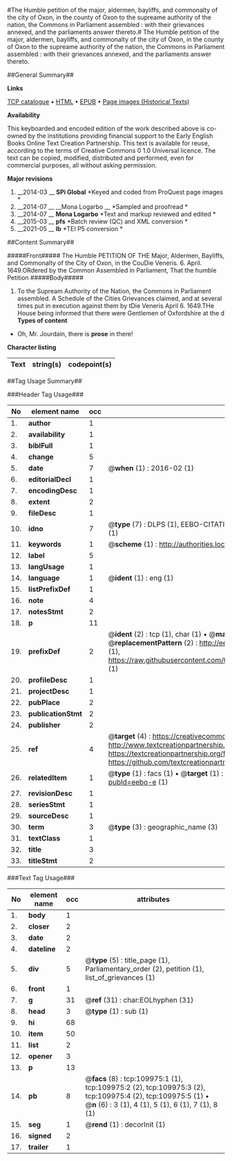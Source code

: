 #The Humble petition of the major, aldermen, bayliffs, and commonalty of the city of Oxon, in the county of Oxon to the supreame authority of the nation, the Commons in Parliament assembled : with their grievances annexed, and the parliaments answer thereto.#
The Humble petition of the major, aldermen, bayliffs, and commonalty of the city of Oxon, in the county of Oxon to the supreame authority of the nation, the Commons in Parliament assembled : with their grievances annexed, and the parliaments answer thereto.

##General Summary##

**Links**

[TCP catalogue](http://www.ota.ox.ac.uk/tcp/)  • 
[HTML](http://tei.it.ox.ac.uk/tcp/Texts-HTML/free/A45/A45055.html)  • 
[EPUB](http://tei.it.ox.ac.uk/tcp/Texts-EPUB/free/A45/A45055.epub) • 
[Page images (Historical Texts)](https://historicaltexts.jisc.ac.uk/eebo-27122983e)

**Availability**

This keyboarded and encoded edition of the work described above is co-owned by the
    institutions providing financial support to the Early English Books Online Text Creation
    Partnership. This text is available for reuse, according to the terms of  Creative Commons 0 1.0 Universal
    licence. The text can be copied, modified, distributed and performed, even for commercial
    purposes, all without asking permission.

**Major revisions**

1. __2014-03 __ __SPi Global__ *Keyed and coded from ProQuest page images *
1. __2014-07 __ __Mona Logarbo __ *Sampled and proofread *
1. __2014-07 __ __Mona Logarbo__ *Text and markup reviewed and edited *
1. __2015-03 __ __pfs__ *Batch review (QC) and XML conversion *
1. __2021-05 __ __lb__ *TEI P5 conversion *

##Content Summary##

#####Front#####
The Humble PETITION OF THE Major, Aldermen, Bayliffs, and Commonalty of the City of Oxon, in the CouDie Veneris. 6. April. 1649.ORdered by the Common Assembled in Parliament, That the humble Petition 
#####Body#####

1. To the Supream Authority of the Nation, the Commons in Parliament assembled.
A Schedule of the Cities Grievances claimed, and at several times put in execution against them by tDie Veneris April 6. 1649.THe House being informed that there were Gentlemen of Oxfordshire at the d
**Types of content**

  * Oh, Mr. Jourdain, there is **prose** in there!

**Character listing**


|Text|string(s)|codepoint(s)|
|---|---|---|

##Tag Usage Summary##

###Header Tag Usage###

|No|element name|occ|attributes|
|---|---|---|---|
|1.|__author__|1||
|2.|__availability__|1||
|3.|__biblFull__|1||
|4.|__change__|5||
|5.|__date__|7| @__when__ (1) : 2016-02 (1)|
|6.|__editorialDecl__|1||
|7.|__encodingDesc__|1||
|8.|__extent__|2||
|9.|__fileDesc__|1||
|10.|__idno__|7| @__type__ (7) : DLPS (1), EEBO-CITATION (1), VID (1), EEBO-PROQUEST (1), STC (2), OCLC (1)|
|11.|__keywords__|1| @__scheme__ (1) : http://authorities.loc.gov/ (1)|
|12.|__label__|5||
|13.|__langUsage__|1||
|14.|__language__|1| @__ident__ (1) : eng (1)|
|15.|__listPrefixDef__|1||
|16.|__note__|4||
|17.|__notesStmt__|2||
|18.|__p__|11||
|19.|__prefixDef__|2| @__ident__ (2) : tcp (1), char (1)  •  @__matchPattern__ (2) : ([0-9\-]+):([0-9IVX]+) (1), (.+) (1)  •  @__replacementPattern__ (2) : http://eebo.chadwyck.com/downloadtiff?vid=$1&page=$2 (1), https://raw.githubusercontent.com/textcreationpartnership/Texts/master/tcpchars.xml#$1 (1)|
|20.|__profileDesc__|1||
|21.|__projectDesc__|1||
|22.|__pubPlace__|2||
|23.|__publicationStmt__|2||
|24.|__publisher__|2||
|25.|__ref__|4| @__target__ (4) : https://creativecommons.org/publicdomain/zero/1.0/ (1), http://www.textcreationpartnership.org/docs/. (1), https://textcreationpartnership.org/faq/#faq05 (1), https://github.com/textcreationpartnership (1)|
|26.|__relatedItem__|1| @__type__ (1) : facs (1)  •  @__target__ (1) : https://data.historicaltexts.jisc.ac.uk/view?pubId=eebo-e (1)|
|27.|__revisionDesc__|1||
|28.|__seriesStmt__|1||
|29.|__sourceDesc__|1||
|30.|__term__|3| @__type__ (3) : geographic_name (3)|
|31.|__textClass__|1||
|32.|__title__|3||
|33.|__titleStmt__|2||


###Text Tag Usage###

|No|element name|occ|attributes|
|---|---|---|---|
|1.|__body__|1||
|2.|__closer__|2||
|3.|__date__|2||
|4.|__dateline__|2||
|5.|__div__|5| @__type__ (5) : title_page (1), Parliamentary_order (2), petition (1), list_of_grievances (1)|
|6.|__front__|1||
|7.|__g__|31| @__ref__ (31) : char:EOLhyphen (31)|
|8.|__head__|3| @__type__ (1) : sub (1)|
|9.|__hi__|68||
|10.|__item__|50||
|11.|__list__|2||
|12.|__opener__|3||
|13.|__p__|13||
|14.|__pb__|8| @__facs__ (8) : tcp:109975:1 (1), tcp:109975:2 (2), tcp:109975:3 (2), tcp:109975:4 (2), tcp:109975:5 (1)  •  @__n__ (6) : 3 (1), 4 (1), 5 (1), 6 (1), 7 (1), 8 (1)|
|15.|__seg__|1| @__rend__ (1) : decorInit (1)|
|16.|__signed__|2||
|17.|__trailer__|1||
